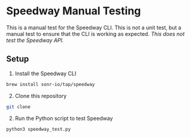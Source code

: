 # Speedway Manual Testing
This is a manual test for the Speedway CLI. This is not a unit test, but a manual test to ensure that the CLI is working as expected. *This does not test the Speedway API.*

## Setup
1. Install the Speedway CLI
```bash
brew install sonr-io/tap/speedway
```
2. Clone this repository
```bash
git clone
```
2. Run the Python script to test Speedway
```bash
python3 speedway_test.py
```
